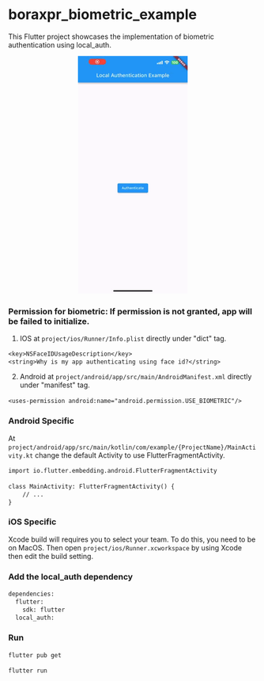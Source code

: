 # boraxpr_biometric_example

This Flutter project showcases the implementation of biometric authentication using local_auth.

<div align="center">
  <img id="myImage" src="giphy.gif" alt="Biometric Authentication Example" />
</div>

### Permission for biometric: If permission is not granted, app will be failed to initialize.
1. IOS at `project/ios/Runner/Info.plist` directly under "dict" tag.
   
```
<key>NSFaceIDUsageDescription</key>
<string>Why is my app authenticating using face id?</string>
```

2. Android at `project/android/app/src/main/AndroidManifest.xml` directly under "manifest" tag.

```<uses-permission android:name="android.permission.USE_BIOMETRIC"/>```

### Android Specific 

At `project/android/app/src/main/kotlin/com/example/{ProjectName}/MainActivity.kt` change the default Activity to use FlutterFragmentActivity.
```
import io.flutter.embedding.android.FlutterFragmentActivity

class MainActivity: FlutterFragmentActivity() {
    // ...
}
```

### iOS Specific

Xcode build will requires you to select your team. To do this, you need to be on MacOS. Then open `project/ios/Runner.xcworkspace` by using Xcode then edit the build setting.

### Add the local_auth dependency

```
dependencies:
  flutter:
    sdk: flutter
  local_auth:
```

### Run
`flutter pub get`

`flutter run`
